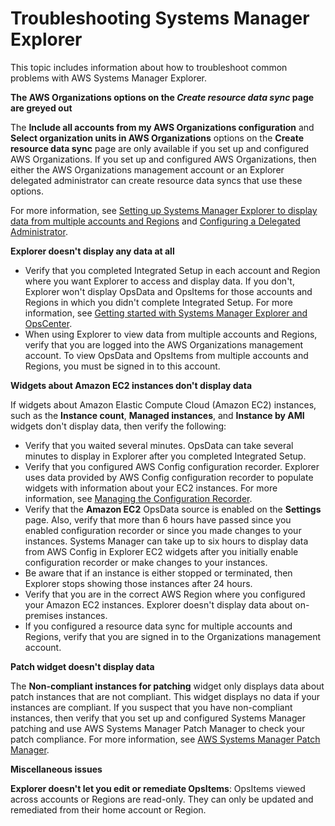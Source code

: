 # Troubleshooting Systems Manager Explorer<a name="Explorer-troubleshooting"></a>

This topic includes information about how to troubleshoot common problems with AWS Systems Manager Explorer\.

 **The AWS Organizations options on the *Create resource data sync* page are greyed out** 

The **Include all accounts from my AWS Organizations configuration** and **Select organization units in AWS Organizations** options on the **Create resource data sync** page are only available if you set up and configured AWS Organizations\. If you set up and configured AWS Organizations, then either the AWS Organizations management account or an Explorer delegated administrator can create resource data syncs that use these options\. 

For more information, see [Setting up Systems Manager Explorer to display data from multiple accounts and Regions](Explorer-resource-data-sync.md) and [Configuring a Delegated Administrator](Explorer-setup-delegated-administrator.md)\.

 **Explorer doesn't display any data at all** 
+ Verify that you completed Integrated Setup in each account and Region where you want Explorer to access and display data\. If you don't, Explorer won't display OpsData and OpsItems for those accounts and Regions in which you didn't complete Integrated Setup\. For more information, see [Getting started with Systems Manager Explorer and OpsCenter](Explorer-setup.md)\.
+ When using Explorer to view data from multiple accounts and Regions, verify that you are logged into the AWS Organizations management account\. To view OpsData and OpsItems from multiple accounts and Regions, you must be signed in to this account\.

 **Widgets about Amazon EC2 instances don't display data** 

If widgets about Amazon Elastic Compute Cloud \(Amazon EC2\) instances, such as the **Instance count**, **Managed instances**, and **Instance by AMI** widgets don't display data, then verify the following:
+ Verify that you waited several minutes\. OpsData can take several minutes to display in Explorer after you completed Integrated Setup\.
+ Verify that you configured AWS Config configuration recorder\. Explorer uses data provided by AWS Config configuration recorder to populate widgets with information about your EC2 instances\. For more information, see [Managing the Configuration Recorder](https://docs.aws.amazon.com/config/latest/developerguide/stop-start-recorder.html)\.
+ Verify that the **Amazon EC2** OpsData source is enabled on the **Settings** page\. Also, verify that more than 6 hours have passed since you enabled configuration recorder or since you made changes to your instances\. Systems Manager can take up to six hours to display data from AWS Config in Explorer EC2 widgets after you initially enable configuration recorder or make changes to your instances\.
+ Be aware that if an instance is either stopped or terminated, then Explorer stops showing those instances after 24 hours\.
+ Verify that you are in the correct AWS Region where you configured your Amazon EC2 instances\. Explorer doesn't display data about on\-premises instances\.
+ If you configured a resource data sync for multiple accounts and Regions, verify that you are signed in to the Organizations management account\. 

 **Patch widget doesn't display data** 

The **Non\-compliant instances for patching** widget only displays data about patch instances that are not compliant\. This widget displays no data if your instances are compliant\. If you suspect that you have non\-compliant instances, then verify that you set up and configured Systems Manager patching and use AWS Systems Manager Patch Manager to check your patch compliance\. For more information, see [AWS Systems Manager Patch Manager](systems-manager-patch.md)\.

 **Miscellaneous issues** 

**Explorer doesn't let you edit or remediate OpsItems**: OpsItems viewed across accounts or Regions are read\-only\. They can only be updated and remediated from their home account or Region\.
